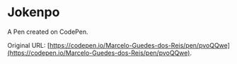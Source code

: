 # Jokenpo

A Pen created on CodePen.

Original URL: [https://codepen.io/Marcelo-Guedes-dos-Reis/pen/pvoQQwe](https://codepen.io/Marcelo-Guedes-dos-Reis/pen/pvoQQwe).

